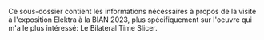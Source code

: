 Ce sous-dossier contient les informations nécessaires à propos de la visite à l'exposition Elektra à la BIAN 2023, plus spécifiquement sur l'oeuvre qui m'a le plus intéressé: Le Bilateral Time Slicer.
